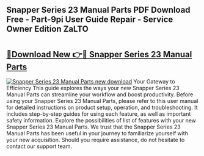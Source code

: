 ## Snapper Series 23 Manual Parts PDF Download Free - Part-9pi User Guide Repair - Service Owner Edition ZaLTO

# <h2><a href="http://bc48609.oget.top/?id=Snapper+Series+23+Manual+Parts">🔗Download New 👉🔴 Snapper Series 23 Manual Parts</a></h2>

[![Snapper Series 23 Manual Parts new download](https://i.imgur.com/5g1atiW.png)](http://bc48609.oget.top/?id=Snapper+Series+23+Manual+Parts)
Your Gateway to Efficiency This guide explores the ways your new Snapper Series 23 Manual Parts can streamline your workflow and boost productivity. Before using your Snapper Series 23 Manual Parts, please refer to this user manual for detailed instructions on product setup, operation, and troubleshooting. It includes step-by-step guides for using each feature, as well as important safety information. Explore the possibilities of list of features with your new Snapper Series 23 Manual Parts. We trust that the Snapper Series 23 Manual Parts has been useful in your journey to familiarize yourself with your new acquisition. Should you require assistance, do not hesitate to contact our support team.
